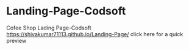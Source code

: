 # Landing-Page-Codsoft
Cofee Shop Lading Page-Codsoft
https://shivakumar71113.github.io/Landing-Page/ click here for a quick preview
